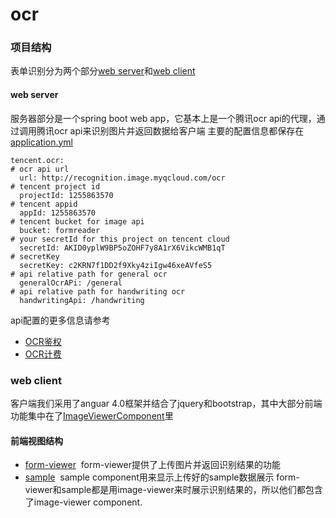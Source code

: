 # ocr
### 项目结构
表单识别分为两个部分[web server](form-reader)和[web client](imreader-client)

#### web server
服务器部分是一个spring boot web app，它基本上是一个腾讯ocr api的代理，通过调用腾讯ocr api来识别图片并返回数据给客户端
主要的配置信息都保存在[application.yml](form-reader/src/main/resources/application.yml)
```
tencent.ocr:
# ocr api url
  url: http://recognition.image.myqcloud.com/ocr
# tencent project id
  projectId: 1255863570
# tencent appid
  appId: 1255863570
# tencent bucket for image api
  bucket: formreader
# your secretId for this project on tencent cloud
  secretId: AKID0yplW9BP5oZOHF7y8A1rX6VikcWMB1qT
# secretKey
  secretKey: c2KRN7f1DD2f9Xky4ziIgw46xeAVfeS5
# api relative path for general ocr
  generalOcrAPi: /general
# api relative path for handwriting ocr
  handwritingApi: /handwriting
```
api配置的更多信息请参考
- [OCR鉴权](https://cloud.tencent.com/document/product/641/12409)
- [OCR计费](https://cloud.tencent.com/document/product/641/12399)

### web client
客户端我们采用了anguar 4.0框架并结合了jquery和bootstrap，其中大部分前端功能集中在了[ImageViewerComponent](imreader-client/src/app/image-viewer)里
#### 前端视图结构
- [form-viewer](imreader-client/src/app/form-viewer)
  form-viewer提供了上传图片并返回识别结果的功能
- [sample](imreader-client/src/app/sample)
  sample component用来显示上传好的sample数据展示
form-viewer和sample都是用image-viewer来时展示识别结果的，所以他们都包含了image-viewer component.
